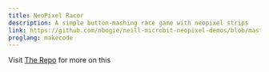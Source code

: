 ```yaml
---
title: NeoPixel Racer
description: A simple button-mashing race game with neopixel strips
link: https://github.com/nbogie/neill-microbit-neopixel-demos/blob/master/2pRacerLEDs.md
proglang: makecode
---
```


Visit [The Repo]({{page.link}}) for more on this